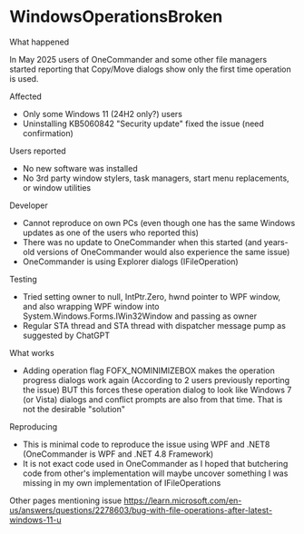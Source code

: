 # WindowsOperationsBroken

What happened

In May 2025 users of OneCommander and some other file managers started reporting that Copy/Move dialogs show only the first time operation is used. 

Affected
- Only some Windows 11 (24H2 only?) users
- Uninstalling KB5060842 "Security update" fixed the issue (need confirmation)

Users reported
- No new software was installed
- No 3rd party window stylers, task managers, start menu replacements, or window utilities 

Developer
- Cannot reproduce on own PCs (even though one has the same Windows updates as one of the users who reported this)
- There was no update to OneCommander when this started (and years-old versions of OneCommander would also experience the same issue)
- OneCommander is using Explorer dialogs (IFileOperation)

Testing
- Tried setting owner to null, IntPtr.Zero, hwnd pointer to WPF window, and also wrapping WPF window into System.Windows.Forms.IWin32Window and passing as owner
- Regular STA thread and STA thread with dispatcher message pump as suggested by ChatGPT

What works
- Adding operation flag FOFX_NOMINIMIZEBOX makes the operation progress dialogs work again (According to 2 users previously reporting the issue) BUT this forces these operation dialog to look like Windows 7 (or Vista) dialogs and conflict prompts are also from that time. That is not the desirable "solution"

Reproducing
- This is minimal code to reproduce the issue using WPF and .NET8 (OneCommander is WPF and .NET 4.8 Framework)
- It is not exact code used in OneCommander as I hoped that butchering code from other's implementation will maybe uncover something I was missing in my own implementation of IFileOperations


Other pages mentioning issue
https://learn.microsoft.com/en-us/answers/questions/2278603/bug-with-file-operations-after-latest-windows-11-u
